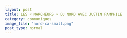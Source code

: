 ```yaml
---
layout: post
title: LES « MARCHEURS » DU NORD AVEC JUSTIN PAMPHILE
category: communiques
image_file: "nord-ca-small.png"
post_type: normal
---
```

